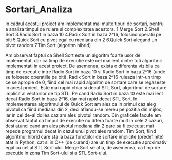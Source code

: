 # Sortari_Analiza

   In cadrul acestui proiect am implementat mai multe tipuri de sortari, pentru a analiza timpul de rulare si complexitatea acestora.
1.Merge Sort 
2.Shell Sort 
3.Radix Sort in baza 10
4.Radix Sort in baza 2^16, folosind operatii pe biti
5.Quick Sort cu pivot egal cu mediana din 2
6.Quick Sort alegand un pivot random
7.Tim Sort (algoritm hibrid)

   Am observat faptul ca Shell Sort este un algoritm foarte usor de implementat, dar ca timp de executie este cel mai lent dintre toti algoritmii implementati in acest proiect.
   De asemenea, exista o diferenta vizibila ca timp de executie intre Radix Sort in baza 10 si Radix Sort in baza 2^16 (unde se folosesc operatiile pe biti). Radix Sort in baza 2^16 ruleaza intr-un timp ce se apropie de 0, fiind cel mai rapid algoritm de sortare care se regaseste in acest proiect. Este mai rapid chiar si decat STL Sort, algoritmul de sortare implicit al vectorilor de tip STL. Pe cand Radix Sort in baza 10 este mai lent decat Radix Sort in baza 2^16, dar mai rapid decat STL Sort.
   In implementarea algoritmului de Quick Sort am ales ca in primul caz aleg pivotul ca fiind mediana din 2, deci aflandu-se mereu pe pozitia din mijloc, iar in cel de-al doilea caz am ales pivotul random. Din graficele facute am observat faptul ca timpul de executie nu difera foarte mult in cele 2 cazuri, desi atunci cand am ales pivotul mediana din 2 pare sa fi executat mai repede programul decat in cazul unui pivot ales random.
   Tim Sort, fiind algoritmul hibrid care sta la baza functiilor de sortare implicite (predefinite) atat in Python, cat si in C++ (de curand) are un timp de executie aproximativ egal cu cel al STL Sort-ului.
   Merge Sort se afla, de asemenea, ca timp de executie in zona Tim Sort-ului si a STL Sort-ului.
